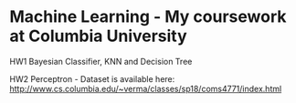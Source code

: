 # Machine Learning - My coursework at Columbia University

HW1 Bayesian Classifier, KNN and Decision Tree

HW2 Perceptron - Dataset is available here: http://www.cs.columbia.edu/~verma/classes/sp18/coms4771/index.html
